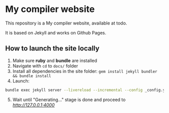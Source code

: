 # My compiler website

This repository is a My compiler website, available at todo.

It is based on Jekyll and works on Github Pages.


## How to launch the site locally

1. Make sure **ruby** and **bundle** are installed
2. Navigate with `cd` to `docs/` folder
3. Install all dependencies in the site folder: `gem install jekyll bundler && bundle install`
4. Launch:
```bash
bundle exec jekyll server --livereload --incremental --config _config.yml
```
5. Wait until "Generating..." stage is done and proceed to *http://127.0.0.1:4000*
